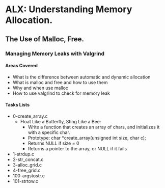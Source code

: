 # ALX: Understanding Memory Allocation.
## The Use of Malloc, Free.
### Managing Memory Leaks with Valgrind
#### Areas Covered
* What is the difference between automatic and dynamic allocation
* What is malloc and free and how to use them
* Why and when use malloc
* How to use valgrind to check for memory leak

#### Tasks Lists
* 0-create_array.c
    * Float Like a Butterfly, Sting Like a Bee:
        * Write a function that creates an array of chars, and initializes it with a specific char.
        * Prototype: char *create_array(unsigned int size, char c);
        * Returns NULL if size = 0
        * Returns a pointer to the array, or NULL if it fails
* 1-strdup.c
* 2-str_concat.c
* 3-alloc_grid.c
* 4-free_grid.c
* 100-argstostr.c
* 101-strtow.c

